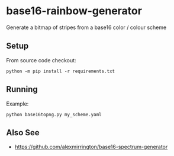 # base16-rainbow-generator

Generate a bitmap of stripes from a base16 color / colour scheme

## Setup

From source code checkout:

    python -m pip install -r requirements.txt

## Running

Example:

    python base16topng.py my_scheme.yaml

## Also See

  * https://github.com/alexmirrington/base16-spectrum-generator

